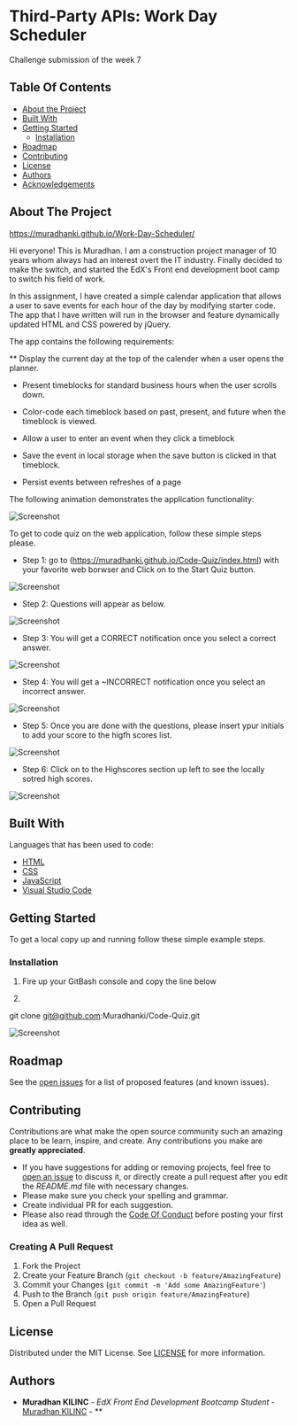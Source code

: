 # Third-Party APIs: Work Day Scheduler

Challenge submission of the week 7


## Table Of Contents

* [About the Project](#about-the-project)
* [Built With](#built-with)
* [Getting Started](#getting-started)
  * [Installation](#installation)
* [Roadmap](#roadmap)
* [Contributing](#contributing)
* [License](#license)
* [Authors](#authors)
* [Acknowledgements](#acknowledgements)

## About The Project


https://muradhanki.github.io/Work-Day-Scheduler/

Hi everyone! This is Muradhan. I am a construction project manager of 10 years whom always had an interest overt the IT industry. Finally decided to make the switch, and started the EdX's Front end development boot camp to switch his field of work. 

In this assignment, I have created a simple calendar application that allows a user to save events for each hour of the day by modifying starter code. The app that I have written will run in the browser and feature dynamically updated HTML and CSS powered by jQuery. 

The app contains the following requirements:

** Display the current day at the top of the calender when a user opens the planner.
 
* Present timeblocks for standard business hours when the user scrolls down.
 
* Color-code each timeblock based on past, present, and future when the timeblock is viewed.
 
* Allow a user to enter an event when they click a timeblock

* Save the event in local storage when the save button is clicked in that timeblock.

* Persist events between refreshes of a page


The following animation demonstrates the application functionality:

![Screenshot](https://github.com/Muradhanki/Work-Day-Scheduler/blob/main/images/05-third-party-apis-homework-demo.gif "A user clicks on slots on the color-coded calendar and edits the events.")


To get to code quiz on the web application, follow these simple steps please.

* Step 1: go to   (https://muradhanki.github.io/Code-Quiz/index.html) with your favorite web borwser and Click on to the Start Quiz button.

![Screenshot](https://github.com/Muradhanki/Code-Quiz/blob/main/assets/images/Main%20screen%20.jpg "Web application Screen Shot")

* Step 2: Questions will appear as below.

![Screenshot](https://github.com/Muradhanki/Code-Quiz/blob/main/assets/images/questions.jpg "Web application Screen Shot")

* Step 3: You will get a CORRECT notification once you select a correct answer.

![Screenshot](https://github.com/Muradhanki/Code-Quiz/blob/main/assets/images/correct%20answer.jpg "Web application Screen Shot")

* Step 4: You will get a ~INCORRECT notification once you select an incorrect answer.

![Screenshot](https://github.com/Muradhanki/Code-Quiz/blob/main/assets/images/incorrect%20answer.jpg "Web application Screen Shot")

* Step 5: Once you are done with the questions, please insert ypur initials to add your score to the higfh scores list.

![Screenshot](https://github.com/Muradhanki/Code-Quiz/blob/main/assets/images/result%20screen.jpg "Web application Screen Shot")

* Step 6: Click on to the Highscores section up left to see the locally sotred high scores.

![Screenshot](https://github.com/Muradhanki/Code-Quiz/blob/main/assets/images/high%20scores.jpg "Web application Screen Shot")


## Built With

Languages that has been used to code:

* [HTML]()
* [CSS]()
* [JavaScript]()
* [Visual Studio Code](https://code.visualstudio.com/)


## Getting Started

To get a local copy up and running follow these simple example steps.

### Installation

1. Fire up your GitBash console and copy the line below

2. 
git clone git@github.com:Muradhanki/Code-Quiz.git

![Screenshot](https://github.com/Muradhanki/Code-Quiz/blob/main/assets/images/git%20clone%20sample.jpg "Git Bash Installation")

## Roadmap

See the [open issues](https://muradhanki.github.io/Code-Quiz/issues) for a list of proposed features (and known issues).

## Contributing

Contributions are what make the open source community such an amazing place to be learn, inspire, and create. Any contributions you make are **greatly appreciated**.
* If you have suggestions for adding or removing projects, feel free to [open an issue](https://muradhanki.github.io/Code-Quiz/issues/new) to discuss it, or directly create a pull request after you edit the *README.md* file with necessary changes.
* Please make sure you check your spelling and grammar.
* Create individual PR for each suggestion.
* Please also read through the [Code Of Conduct](https://muradhanki.github.io/Code-Quiz/blob/main/CODE_OF_CONDUCT.md) before posting your first idea as well.

### Creating A Pull Request

1. Fork the Project
2. Create your Feature Branch (`git checkout -b feature/AmazingFeature`)
3. Commit your Changes (`git commit -m 'Add some AmazingFeature'`)
4. Push to the Branch (`git push origin feature/AmazingFeature`)
5. Open a Pull Request

## License

Distributed under the MIT License. See [LICENSE](https://muradhanki.github.io/Code-Quiz/blob/main/LICENSE.md) for more information.

## Authors

* **Muradhan KILINC** - *EdX Front End Development Bootcamp Student* - [Muradhan KILINC](https://github.com/Muradhanki) - **
